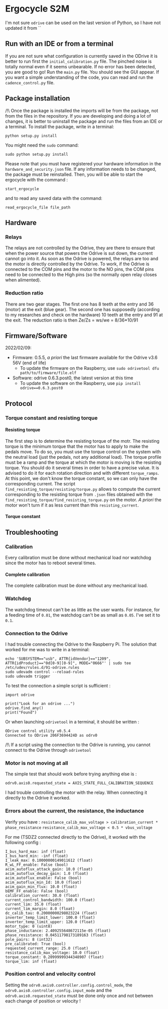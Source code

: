 # Ergocycle S2M
I'm not sure `odrive` can be used on the last version of Python, so I have not updated it from ``
## Run with an IDE or from a terminal
If you are not sure what configuration is currently saved in the ODrive it is better to run first the 
`initial_calibration.py` file. The pinched noise is totally normal even if it seems unbearable.
If no error has been detected, you are good to go!
Run the `main.py` file. You should see the GUI appear.
If you want a simple understanding of the code, you can read and run the `cadence_control.py` file.
## Package installation
/!\ Once the package is installed the imports will be from the package, not from the files in the repository.
If you are developing and doing a lot of changes, it is better to uninstall the package and run the files from an IDE
or a terminal.
To install the package, write in a terminal:
```commandline
python setup.py install
```
You might need the `sudo` command:
```commandline
sudo python setup.py install
```
Please note that you must have registered your hardware information in the `hardware_and_security.json` file.
If any information needs to be changed, the package must be reinstalled.
Then, you will be able to start the ergocycle with the command :
```commandline
start_ergocycle
```
and to read any saved data with the command:
```commandline
read_ergocycle_file file_path
```
## Hardware
### Relays
The relays are not controlled by the Odrive, they are there to ensure that when the power source that powers the Odrive is sut down, the current cannot go into it.
As soon as the Odrive is powered, the relays are too and the motor is directly controlled by the Odrive.
To work, if the Odrive is connected to the COM pins and the motor to the NO pins,
the COM pins need to be connected to the High pins (so the normally open relay closes when alimented).
### Reduction ratio
There are two gear stages. The first one has 8 teeth at the entry and 36 (motor) at the exit (blue gear).
The second one has supposedly (according to my researches and check on the hardware) 10 teeth at the entry and 91 at the exit. 
The reduction ratio is then Ze/Zs = ws/we = 8/36*10/91
## Firmware/Software
2022/02/09:
- Firmware: 0.5.5, *a priori* the last firmware available for the Odrive v3.6 56V (end of life)
  - To update the firmware on the Raspberry, use `sudo odrivetool dfu path/to/firmware/file.elf`
- Software: odrive 0.6.3.post0, the latest version at this time
  - To update the software on the Raspberry, use `pip install odrive==0.6.3.post0`
## Protocol
### Torque constant and resisting torque
#### Resisting torque
The first step is to determine the resisting torque of the motr. The resisting torque is the minimum torque that the
motor has to apply to make the pedals move.
To do so, you must use the torque control on the system with the neutral load (just the pedals, not any additional
load). The torque profile must be a ramp and the torque at which the motor is moving is the resisting torque. You 
should do it several times in order to have a precise value. It is advised to do it for each rotation direction and with
different `torque_ramps`.
At this point, we don't know the torque constant, so we can only have the corresponding current.
The script `find_resisting_torque/resisting/torque.py` allows to compute the current corresponding to the resisting
torque from `.json` files obtained with the `find_resisting_torque/find_resisting_torque.py` on the motor. _A priori_
the motor won't turn if it as less current than this `resisting_current`.
#### Torque constant
## Troubleshooting
### Calibration
Every calibration must be done without mechanical load nor watchdog since the motor has to reboot several times.
#### Complete calibration
The complete calibration must be done without any mechanical load.
### Watchdog
The watchdog timeout can't be as little as the user wants.
For instance, for a feeding time of `0.01`, the watchdog can't be as small as `0.05`.
I've set it to `0.1`.
### Connection to the Odrive
I had trouble connecting the Odrive to the Raspberry Pi. The solution that worked for me was to write in a terminal:
```
echo 'SUBSYSTEM=="usb", ATTR{idVendor}=="1209", ATTR{idProduct}=="0d[0-9][0-9]", MODE="0666"' | sudo tee /etc/udev/rules.d/91-odrive.rules
sudo udevadm control --reload-rules
sudo udevadm trigger
```
To test the connection a simple script is sufficient :
```
import odrive

print("Look for an odrive ...")
odrive.find_any()
print("Found")
```
Or when launching `odrivetool` in a terminal, it should be written :
```
ODrive control utility v0.5.4
Connected to ODrive 206F3694424D as odrv0
```
/!\ If a script using the connection to the Odrive is running, you cannot connect to the Odrive through `odrivetool`
### Motor is not moving at all
The simple test that should work before trying anything else is :
```
odrv0.axis0.requested_state = AXIS_STATE_FULL_CALIBRATION_SEQUENCE
```
I had trouble controlling the motor with the relay. When connecting it directly to the Odrive it worked.
### Errors about the current, the resistance, the inductance
Verify you have :
`resistance_calib_max_voltage > calibration_current * phase_resistance`
`resistance_calib_max_voltage < 0.5 * vbus_voltage`

For me (TSDZ2 connected directly to the Odrive), it worked with the following config :
```
I_bus_hard_max: inf (float)
I_bus_hard_min: -inf (float)
I_leak_max: 0.10000000149011612 (float)
R_wL_FF_enable: False (bool)
acim_autoflux_attack_gain: 10.0 (float)
acim_autoflux_decay_gain: 1.0 (float)
acim_autoflux_enable: False (bool)
acim_autoflux_min_Id: 10.0 (float)
acim_gain_min_flux: 10.0 (float)
bEMF_FF_enable: False (bool)
calibration_current: 30.0 (float)
current_control_bandwidth: 100.0 (float)
current_lim: 35.0 (float)
current_lim_margin: 8.0 (float)
dc_calib_tau: 0.20000000298023224 (float)
inverter_temp_limit_lower: 100.0 (float)
inverter_temp_limit_upper: 120.0 (float)
motor_type: 0 (uint8)
phase_inductance: 2.409255648672115e-05 (float)
phase_resistance: 0.04511798173189163 (float)
pole_pairs: 8 (int32)
pre_calibrated: True (bool)
requested_current_range: 25.0 (float)
resistance_calib_max_voltage: 10.0 (float)
torque_constant: 0.20999999344348907 (float)
torque_lim: inf (float)
```
### Position control and velocity control
Setting the `odrv0.axis0.controller.config.control_mode`, the `odrv0.axis0.controller.config.input_mode` and the 
`odrv0.axis0.requested_state` must be done only once and not between each change of position or velocity !